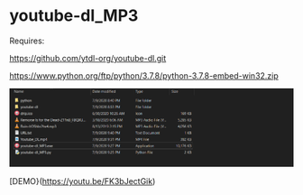 # youtube-dl_MP3
Requires:

https://github.com/ytdl-org/youtube-dl.git

https://www.python.org/ftp/python/3.7.8/python-3.7.8-embed-win32.zip

![directory](https://github.com/lalenguanegra/youtube-dl_MP3/blob/master/info.png)

[DEMO}(https://youtu.be/FK3bJectGik)


